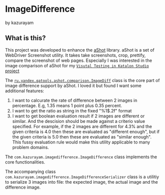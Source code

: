 ImageDifference
==================

by kazurayam

## What is this?

This project was developed to enhance the [aShot](https://github.com/pazone/ashot) library.
aShot is a set of WebDriver Screenshot utility. It takes take screenshots, crop, prettify, compare the screenshot of
web pages. Especially I was interested in the image comparison of aShot for my [`Visutal Testing in Katalon Studio` project](https://github.com/kazurayam/VisualTestingInKatalonStudio)

The [`ru.yandex.qatools.ashot.comparison.ImageDiff`](https://github.com/pazone/ashot/blob/master/src/main/java/ru/yandex/qatools/ashot/comparison/ImageDiff.java)
class is the core part of image difference support by aShot. I loved it but found I want some additional features:

1. I want to calcurate the rate of difference between 2 images in percentage. E.g, 1.35 means 1 point  plus 0.35 percent.
2. I want to get the ratio as string in the fixed "%1$.2f" format
3. I want to get boolean evaluation result if 2 images are different or similar. And the descision should be made against a criterio value specified.
   For example, if the 2 images are different for 4.3% and the given criteria is 4.0 then these are evaluated as "different enough",
   but if the given criteria is 5.0 then these are evaluated as "similar enough". This fussy evaluation rule would make this utility 
   applicable to many problem domains.
   
The `com.kazurayam.imagedifference.ImageDifference` class implements the core functionalities.

The accompanying class `com.kazurayam.imagedifference.ImageDifferenceSerializer` class is a utilitiy to
serialize 3 images into file: the expected image, the actual image and the difference image.


